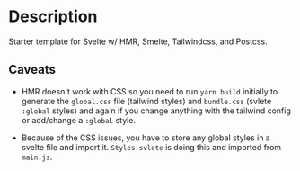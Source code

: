 # Description

Starter template for Svelte w/ HMR, Smelte, Tailwindcss, and Postcss.

## Caveats

- HMR doesn't work with CSS so you need to run `yarn build` initially to generate the `global.css` file (tailwind styles) and `bundle.css` (svlete `:global` styles) and again if you change anything with the tailwind config or add/change a `:global` style.

- Because of the CSS issues, you have to store any global styles in a svelte file and import it. `Styles.svlete` is doing this and imported from `main.js`.
